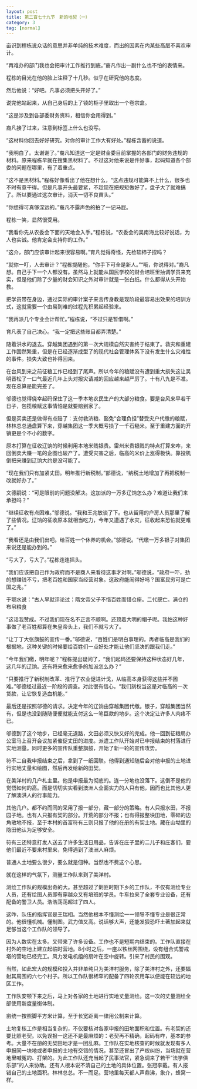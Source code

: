 ```yaml
---
layout: post
title: 第二百七十九节　新的地契（一）
category: 3
tag: [normal]
---
```


亩识到程栋说众话的意思并非单纯的技术难度，而出的因素在内某些高层不喜欢审计。

“再难办的部门我也会把审计工作推行到底。”裔凡作出一副什么也不怕的表情来。

程栋的目光在他的脸上注释了十几秒。似乎在研究他的态度。

然后他说：“好吧。凡事必须把头开好了。”

说完他站起来，从自己身后的上了锁的柜子里取出一个卷宗盒。

“这是涉及到各部委财务资料，相信你会用得到。”

裔凡接了过来，注意到标签上什么也没写。

“这材料你回去好好研究。对你的审计工作大有好处。”程栋含蓄的说道。

“我明白了。太谢谢了。”裔凡知道这一定是财金委目前掌握的各部门的财务违规的材料。原来程栋早就在搜集黑材料了。不过这对他来说是件好事，起码知道各个部委的问题在哪里，有了着重点。

“这不是黑材料。”程栋好像看出了他在想什么，“这点违规可能算不上什么，很多也不时有意干得。但是凡事开头最要紧，不趁现在把规矩做好了，盘子大了就难搞了。所以要通过这次审计，消灭一切不良苗头。”

“你想得可真够深远的。”裔凡不露声色的拍了一记马屁。

程栋一笑，显然很受用。

“我看你先从农委会下面的天地会入手。”程栋说，“农委会的吴南海比较好说话，为人也实诚。他肯定会支持你的工作。”

“这介，部门应该审计起来很容易啊。”育凡觉得奇怪，先检软柿子捏吗？

“就你一叮，人去审计？”程栋提醒他，“你手下可全是新人。”“哦，你说得对。”裔凡想。自己手下一个人都没有。虽然马上就能从国民学校的财会培班里抽调学员来充实，但是他们除了少量的财会知识之外对审计就是一张白纸。什么都得从头开始教。

把学员带在身边，通过实际的审计案子来言传身教是现阶段最容易出效果的培训方式，这就需要一个由易到难的过程先积累起经验来。

“我再派几个专业会计帮忙。”程栋说，“不过只是暂借啊。”

育凡表了自己决心。“我一定把这些账目都弄清楚。”

随着洪水的退去。穿越集团遇到的第一次大规模自然灾害终于结束了。救灾和重建工作固然繁重，但是在已经逐渐成型了的现代社会管理体系下没有发生什么灾难性的事件。损失大致也补得回来。

在台风到来之前征粮工作已经到了尾声。所以今年的粮赋没有遭到重大损失这让吴明晋松了一口气最近几年上头对报灾请减的回应越来越严厉了。十有八九是不准。现在总算是能完差了。

邬德也觉得侥幸起码保住了这一季本地农民生产的大部分粮食。要是台风来早若干日子，包揽粮赋这事情怕是就要赔到家了。

但是买卖还是做得有点赔了：支付救济粮、豁免“合理负担”替受灾户代缴的粮赋，林林总总通盘算下来，穿越集团这一季大概亏损了一千石糙米。至于重建方面的开销更是个不小的数字。

原本打算在征收辽饷的时候利用本地米贱银贵。雷州米贵银贱的特点打算来咋，来回倒卖大赚一笔的企图也破产了。遭受灾害之后，临高的米价上涨得极快。靠投机倒把来赚到辽饷大约是没可能了。

“现在我们只有加紧丈田。明年推行新税制。”部德说，“纳税土地增加了再把税制一改就好办了。”

文德嗣说：“可是眼前的问题没解决。这加派的一万多辽饷怎么办？难道让我们来承担吗？”

“继续征收有点困难。”邬德说。“我和王兆敏谈了下。也从留用的户房人员那里了解了些情况。辽饷的征收原本就相当吃力，今年又遭遇了水灾，征收起来恐怕就更难了。”

“我看还是由我们出吧。给百姓一个休养的机会。”邬德说。“代缴一万多银子对集团来说还是能办到的。”

“亏大了，亏大了。”程栋连连摇头。

“我们应该把自己作为政府而不是商人来看待这事才对啊。”邬德说，“政府一吓，劲的想赚钱不亏，把老百姓和国家当经营对象。这政府能闹得好吗？国富民穷可是亡国之兆。”

于鄂水说：“古人早就评论过：隋文帝父子不惜百姓而惜仓座。二代既亡。满仓的布帛粮食

“这话我赞成。不过我们现在名不正言不顺啊。还顶着大明的帽子呢。我怕这种好事做了老百姓都算在朱皇帝头上，我们不就亏大了。

“让丁丁大张旗鼓的宣传一番。”邬德说，“百姓们是明白事理的。再者临高是我们的根据地，这种关键的时候要给百姓们一点好处才能让他们坚决的跟我们走。”

“今年我们缴，明年呢？”程栋提出疑问了，“我们起码还要保持这种状态好几年，这几年的辽饷。还有将来愈来愈多的加派怎么办？”

“只要推行了新税制改革、推行了农业促进计戈，从临高本身获得这些并不困难。”邬德经过最近一阶段的调查。对此很有信心。“我们刻权当这是对临高的一次贷款，让它恢复造血机能。”

最后还是按照邬德的请求。决定今年的辽饷由穿越集团代缴。银子，穿越集团当然有，但是也没到随随便便就能支付这么一笔巨款的地步。这个决定让许多人肉疼不已。

邬德到了这个地步，已经毫无退路，文田必须又快又好的完成。他一回到征粮局办公室马上召开会议加紧催促丈田的进度。派遣工作队开始对已申报结束的村落进行实地测量。同时更多的宣传队重整旗鼓，开始了新一轮的宣传攻势。

符不二自我申报结束之后，拿到了一纸回联。他得到通知随后会对他申报的土地进行实地丈量和绘图，然后再发给新的田契。

在美洋村的几户札主里。他是申报最为彻底的。连一分地也没落下。这倒不是他的觉悟如何的高。而是切切实实看到澳洲人全面实力的人只有他，因而也比其他人更了解澳洪人的行事能力。

其他几户。都不约而同的采用了报一部分，藏一部分的策略。有人只报水田，不报园子地。也有人只报有契的部分。开荒的部分不报；也有得报整块田地，零碎的边角散地不报，至于本村的首富符有三则只报了他的在册的有契土地。藏在山坳里的隐田他认为足够安全。

符有三还特意打发人送去了许多生活日用品，告诉在庄子里的二儿子和庄客们，要他们最近不要来村里来，免得遇到了澳洲人麻烦。

普通人土地要么很少，要么就是佃种。当然也不费这个心思。

就在这样的气氛下，测量工作队来到了美洋村。

测绘工作队的规模出奇的大。甚至超过了剿匪时期下乡的工作队，不仅有测绘专业人员，还有绘图人员即有穿越众又有培班的学员。牛车拉来了全套专业设备，还有配备的警卫人员。浩浩荡荡超过了四人。

这咋，队伍的指挥官是王瑞相。当然他根本不懂测绘一一领导不懂专业是很正常的。他很懂机械。懂制图。武力值又高。说话够大声，还能发狠恐吓土著加起来就足够当这个工作队的领导了。

因为人数实在太多。又带来了许多设备。工作也不是短期内结束的。工作队直接在村外的空地上建立起临时营地。8小时之后，一座以铁丝网围绕，设有组合式警戒塔的营地已经完工。风力发电机组的扇叶在空中旋转。引来了村民的围观。

当然，如此宏大的规模和投入并非单纯只为美洋村服务，除了美洋村之外，还要辐射其周围的六七个村子。所以工作队很稀罕的配备了四轮农用车以便能在较远的地区工作。

工作队安顿下来之后，马上对各家的土地进行实地丈量测绘。这一次的丈量测绘全部使用新度量衡体制。

亩统一按照脚平方米计算，至于长宽距离一律用公制来计算。

土地复核工作是相当复杂的，不仅要核对各家申报的田地面积和位置。有老契的还要比照老契。以免误报一这还不是最麻烦的：老契再不精确，起码有咋，基本的参考。大量不在册的无契田地才是一团乱麻。工作队在实地核查的时候就发现有多人申报同一块地或者申报的土地有交错的情况，甚至还冒出了产权纠纷，当场就在营地里喊冤的、打架的。为此工作队还充当起了民事法官，紧急调来了若干“法学俱乐部”的人来协助。还有人根本说不清自己的土地的具体位置。张冠李戴。有人报错自己的土地面积。林林总总。不一而足。营地里每天都人声鼎沸，象介，蜂窝一样。
